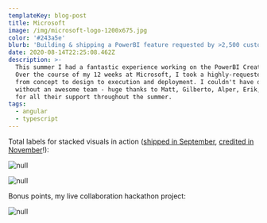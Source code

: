 ```yaml
---
templateKey: blog-post
title: Microsoft
image: /img/microsoft-logo-1200x675.jpg
color: '#243a5e'
blurb: 'Building & shipping a PowerBI feature requested by >2,500 customers'
date: 2020-08-14T22:25:08.462Z
description: >-
  This summer I had a fantastic experience working on the PowerBI Creators team.
  Over the course of my 12 weeks at Microsoft, I took a highly-requested feature
  from concept to design to execution and deployment. I couldn't have done it
  without an awesome team - huge thanks to Matt, Gilberto, Alper, Erik, and Rien
  for all their support throughout the summer.
tags:
  - angular
  - typescript
---
```

Total labels for stacked visuals in action ([shipped in September](https://powerbi.microsoft.com/en-us/blog/power-bi-september-2020-feature-summary/#Total_labels_stacked), [credited in November](https://powerbi.microsoft.com/en-us/blog/power-bi-november-2020-feature-summary/#total_labels)!):

![null](/img/screen-shot-2020-09-18-at-4.28.52-pm.png)

![null](/img/screen-shot-2020-09-18-at-4.29.21-pm.jpg)

Bonus points, my live collaboration hackathon project:

![null](/img/realtimecollaboration2.gif)
